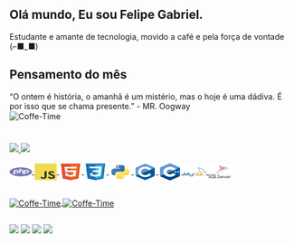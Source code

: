 ## Olá mundo, Eu sou Felipe Gabriel. 
Estudante e amante de tecnologia, movido a café e pela força de vontade (⌐■_■)
## Pensamento do mês
“O ontem é história, o amanhã é um mistério, mas o hoje é uma dádiva. É por isso que se chama presente.” - MR. Oogway
<br>
<img align="center" alt="Coffe-Time" height="180" width="200" src="https://media.giphy.com/media/uFhKYISJSb7RC/giphy.gif">

#

<a href="https://github.com/Flipe-TI">
  <img height="180em" src="https://github-readme-stats.vercel.app/api?username=Flipe-TI&show_icons=true&theme=tokyonight&include_all_commits=true&count_private=true"/>
  <img height="180em" src="https://github-readme-stats.vercel.app/api/top-langs/?username=Flipe-TI&layout=compact&langs_count=8&theme=tokyonight"/>
 
<div style="display: inline_block"><br>
  <img align="center" alt="icon-Js" height="30" width="40" src="https://raw.githubusercontent.com/devicons/devicon/master/icons/php/php-plain.svg">
  <img align="center" alt="icon-React" height="30" width="40" src="https://raw.githubusercontent.com/devicons/devicon/master/icons/javascript/javascript-original.svg">
  <img align="center" alt="icon-HTML" height="30" width="40" src="https://raw.githubusercontent.com/devicons/devicon/master/icons/html5/html5-original.svg">
  <img align="center" alt="icon-CSS" height="30" width="40" src="https://raw.githubusercontent.com/devicons/devicon/master/icons/css3/css3-original.svg">
  <img align="center" alt="icon-Csharp" height="30" width="40" src="https://raw.githubusercontent.com/devicons/devicon/master/icons/python/python-original.svg">
  <img align="center" alt="icon-Csharp" height="30" width="40" src="https://raw.githubusercontent.com/devicons/devicon/master/icons/c/c-original.svg">
  <img align="center" alt="icon-Csharp" height="30" width="40" src="https://raw.githubusercontent.com/devicons/devicon/master/icons/cplusplus/cplusplus-original.svg">
  <img align="center" alt="icon-Js" height="30" width="40" src="https://raw.githubusercontent.com/devicons/devicon/master/icons/mysql/mysql-original-wordmark.svg">
  <img align="center" alt="icon-Js" height="30" width="40" src="https://raw.githubusercontent.com/devicons/devicon/refs/heads/master/icons/microsoftsqlserver/microsoftsqlserver-original-wordmark.svg">
  
</div>

  ##

<div>
    <img align="center" alt="Coffe-Time" height="180" width="200" src="https://media.giphy.com/media/687qS11pXwjCM/giphy.gif">
    <img align="center" alt="Coffe-Time" height="180" width="200" src="https://media.giphy.com/media/ZVik7pBtu9dNS/giphy.gif">
</div>

##

<div>
  <a href = "https://www.linkedin.com/in/felipe-silva-ti/"><img src="https://img.shields.io/badge/-LinkedIn-blue?style=for-the-badge&logo=Linkedin&logoColor=white" target="_blank"></a>
  <a href = "https://api.whatsapp.com/send?phone=558599808243&text=Te%20vi%20no%20GitHub,%20tudo%20bom?"><img src="https://img.shields.io/badge/-Whatsapp-4CA143?style=for-the-badge&labelColor=4CA143&logo=whatsapp&logoColor=white" target="_blank"></a>
  <a href = "mailto:felipe.suporteti@hotmail.com"><img src="https://img.shields.io/badge/-Outlook-blue?style=for-the-badge&logo=Microsoft-Outlook&logoColor=white" target="_blank"></a>
  <a href = "mailto:felipegabriel.suporteti@gmail.com"><img src="https://img.shields.io/badge/-Gmail-c14438?style=for-the-badge&logo=Gmail&logoColor=white" target="_blank"></a>
</div>
